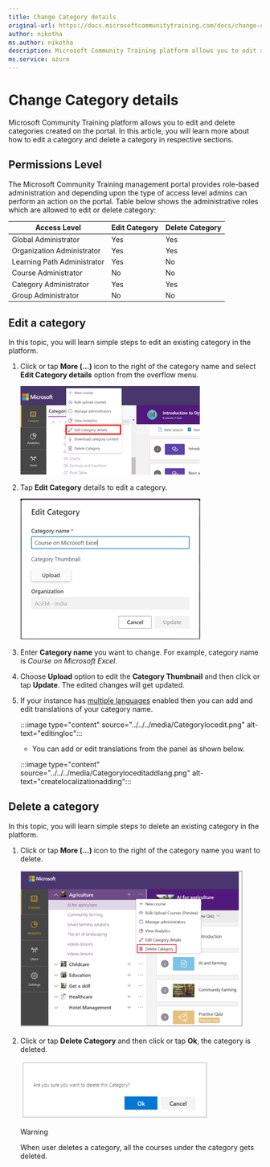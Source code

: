 ```yaml
---
title: Change Category details
original-url: https://docs.microsoftcommunitytraining.com/docs/change-category-details
author: nikotha
ms.author: nikotha
description: Microsoft Community Training platform allows you to edit and delete categories created on the portal.
ms.service: azure
---
```


# Change Category details

Microsoft Community Training platform allows you to edit and delete categories created on the portal.
In this article, you will learn more about how to edit a category and delete a category in respective sections.

## Permissions Level

The Microsoft Community Training management portal provides role-based administration and depending upon the type of access level admins can perform an action on the portal. Table below shows the administrative roles which are allowed to edit or delete category:

| Access Level  | Edit Category | Delete Category |
| --- | --- | --- |
| Global Administrator | Yes | Yes |
| Organization Administrator | Yes | Yes |
| Learning Path Administrator | Yes | No |
| Course Administrator | No | No |
| Category Administrator | Yes | Yes |
| Group Administrator | No | No |

## Edit a category

In this topic, you will learn simple steps to edit an existing category in the platform.

1. Click or tap **More (...)** icon to the right of the category name and select **Edit Category details** option from the overflow menu.

    ![Edit Category details fro More](../../../media/image%28386%29.png)

2. Tap **Edit Category** details to edit a category.

    ![Edit Category](../../../media/image%28387%29.png)

3. Enter **Category name** you want to change. For example, category name is *Course on Microsoft Excel*.

4. Choose **Upload** option to edit the **Category Thumbnail**  and then click or tap **Update**. The edited changes will get updated.

5. If your instance has [multiple languages](../../../settings/customize-languages-for-the-learners-on-the-platform.md#customize-languages-on-the-platform) enabled then you can add and edit translations of your category name.

    :::image type="content" source="../../../media/Categorylocedit.png" alt-text="editingloc":::

    * You can add or edit translations from the panel as shown below.

    :::image type="content" source="../../../media/Categoryloceditaddlang.png" alt-text="createlocalizationadding":::


## Delete a category

In this topic, you will learn simple steps to delete an existing category in the platform.

1. Click or tap **More (...)** icon to the right of the category name you want to delete.

    ![Delete Category drop-down](../../../media/Delete%20Category%20drop-down.png)

2. Click or tap **Delete Category** and then click or tap **Ok**, the category is deleted.

    ![Delete Category pop up\(1\)](../../../media/Delete%20Category%20pop%20up%281%29.png)

    > [!WARNING]
    > When user deletes a category, all the courses under the category gets deleted.
